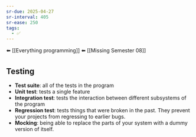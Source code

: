 ```yaml
---
sr-due: 2025-04-27
sr-interval: 405
sr-ease: 250
tags:
  - ✅
---
```


⬅️ [[Everything programming]]
⬅️ [[Missing Semester 08]]
## Testing
- **Test suite**: all of the tests in the program
- **Unit test**: tests a single feature
- **Integration test**: tests the interaction between different subsystems of the program
- **Regression test**: tests things that were broken in the past. They prevent your projects from regressing to earlier bugs.
- **Mocking**: being able to replace the parts of your system with a dummy version of itself.